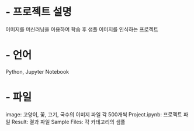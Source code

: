 # - 프로젝트 설명
이미지를 머신러닝을 이용하여 학습 후 샘플 이미지를 인식하는 프로젝트

# - 언어
Python, Jupyter Notebook

# - 파일
image: 고양이, 꽃, 고기, 국수의 이미지 파일 각 500개씩
Project.ipynb: 프로젝트 파일
Result: 결과 파일
Sample Files: 각 카테고리의 샘플 
